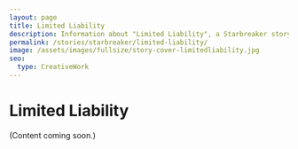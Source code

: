 ```yaml
---
layout: page
title: Limited Liability
description: Information about "Limited Liability", a Starbreaker story by Matthew Graybosch.
permalink: /stories/starbreaker/limited-liability/
image: /assets/images/fullsize/story-cover-limitedliability.jpg
seo:
  type: CreativeWork 
---
```

# Limited Liability

(Content coming soon.)